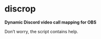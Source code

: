discrop
=======

**Dynamic Discord video call mapping for OBS**

Don’t worry, the script contains help.
